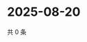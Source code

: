 # 2025-08-20

共 0 条

<!-- BEGIN ZHIHUQUESTIONS -->
<!-- 最后更新时间 Wed Aug 20 2025 18:12:16 GMT+0800 (China Standard Time) -->

<!-- END ZHIHUQUESTIONS -->
